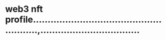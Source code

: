 # web3 nft profile.......................................................,..................................
